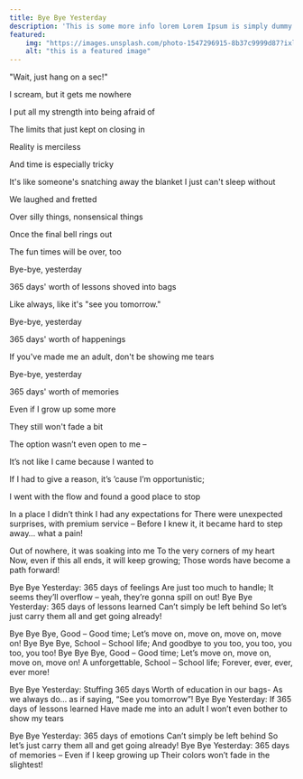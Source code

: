 ```yaml
---
title: Bye Bye Yesterday
description: 'This is some more info lorem Lorem Ipsum is simply dummy text of the printing and typesetting industry. '
featured:
    img: "https://images.unsplash.com/photo-1547296915-8b37c9999d87?ixlib=rb-1.2.1&ixid=MnwxMjA3fDB8MHxwaG90by1wYWdlfHx8fGVufDB8fHx8&auto=format&fit=crop&w=1491&q=80"
    alt: "this is a featured image"
---
```



"Wait, just hang on a sec!"

I scream, but it gets me nowhere

I put all my strength into being afraid of

The limits that just kept on closing in
 

Reality is merciless

And time is especially tricky

It's like someone's snatching away the blanket I just can't sleep without


We laughed and fretted

Over silly things, nonsensical things

Once the final bell rings out

The fun times will be over, too


Bye-bye, yesterday

365 days' worth of lessons shoved into bags

Like always, like it's "see you tomorrow."

Bye-bye, yesterday

365 days' worth of happenings

If you've made me an adult, don't be showing me tears

Bye-bye, yesterday

365 days' worth of memories

Even if I grow up some more

They still won't fade a bit


The option wasn’t even open to me –

It’s not like I came because I wanted to

If I had to give a reason, it’s ’cause I’m opportunistic;

I went with the flow and found a good place to stop


In a place I didn’t think I had any expectations for
There were unexpected surprises, with premium service –
Before I knew it, it became hard to step away… what a pain!

Out of nowhere, it was soaking into me
To the very corners of my heart
Now, even if this all ends, it will keep growing;
Those words have become a path forward!

Bye Bye Yesterday:
365 days of feelings
Are just too much to handle;
It seems they’ll overflow – yeah, they’re gonna spill on out!
Bye Bye Yesterday:
365 days of lessons learned
Can’t simply be left behind
So let’s just carry them all and get going already!

Bye Bye Bye, Good – Good time;
Let’s move on, move on, move on, move on!
Bye Bye Bye, School – School life;
And goodbye to you too, you too, you too, you too!
Bye Bye Bye, Good – Good time;
Let’s move on, move on, move on, move on!
A unforgettable, School – School life;
Forever, ever, ever, ever more!

Bye Bye Yesterday:
Stuffing 365 days
Worth of education in our bags-
As we always do… as if saying, “See you tomorrow”!
Bye Bye Yesterday:
If 365 days of lessons learned
Have made me into an adult
I won’t even bother to show my tears

Bye Bye Yesterday:
365 days of emotions
Can’t simply be left behind
So let’s just carry them all and get going already!
Bye Bye Yesterday:
365 days of memories –
Even if I keep growing up
Their colors won’t fade in the slightest!
